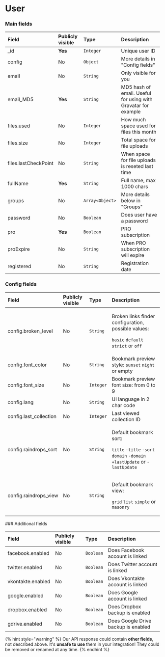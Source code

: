 # User

### Main fields

| Field | Publicly visible | Type | Description |
| :--- | :--- | :--- | :--- |
| \_id | **Yes** | `Integer` | Unique user ID |
| config | No | `Object` | More details in "Config fields" |
| email | No | `String` | Only visible for you |
| email\_MD5 | **Yes** | `String` | MD5 hash of email. Useful for using with Gravatar for example |
| files.used | No | `Integer` | How much space used for files this month |
| files.size | No | `Integer` | Total space for file uploads  |
| files.lastCheckPoint | No | `String` | When space for file uploads is reseted last time |
| fullName | **Yes** | `String` | Full name, max 1000 chars |
| groups | No | `Array<Object>` | More details below in "Groups" |
| password | No | `Boolean` | Does user have a password |
| pro | **Yes** | `Boolean` | PRO subscription |
| proExpire | No | `String` | When PRO subscription will expire |
| registered | No | `String` | Registration date |

### Config fields

<table>
  <thead>
    <tr>
      <th style="text-align:left">Field</th>
      <th style="text-align:left">Publicly visible</th>
      <th style="text-align:left">Type</th>
      <th style="text-align:left">Description</th>
    </tr>
  </thead>
  <tbody>
    <tr>
      <td style="text-align:left">config.broken_level</td>
      <td style="text-align:left">No</td>
      <td style="text-align:left"><code>String</code>
      </td>
      <td style="text-align:left">
        <p>Broken links finder configuration, possible values:</p>
        <p><code>basic</code>  <code>default</code>  <code>strict</code> or <code>off</code>
        </p>
      </td>
    </tr>
    <tr>
      <td style="text-align:left">config.font_color</td>
      <td style="text-align:left">No</td>
      <td style="text-align:left"><code>String</code>
      </td>
      <td style="text-align:left">Bookmark preview style: <code>sunset</code>  <code>night</code> or empty</td>
    </tr>
    <tr>
      <td style="text-align:left">config.font_size</td>
      <td style="text-align:left">No</td>
      <td style="text-align:left"><code>Integer</code>
      </td>
      <td style="text-align:left">Bookmark preview font size: from 0 to 9</td>
    </tr>
    <tr>
      <td style="text-align:left">config.lang</td>
      <td style="text-align:left">No</td>
      <td style="text-align:left"><code>String</code>
      </td>
      <td style="text-align:left">UI language in 2 char code</td>
    </tr>
    <tr>
      <td style="text-align:left">config.last_collection</td>
      <td style="text-align:left">No</td>
      <td style="text-align:left"><code>Integer</code>
      </td>
      <td style="text-align:left">Last viewed collection ID</td>
    </tr>
    <tr>
      <td style="text-align:left">config.raindrops_sort</td>
      <td style="text-align:left">No</td>
      <td style="text-align:left"><code>String</code>
      </td>
      <td style="text-align:left">
        <p>Default bookmark sort:</p>
        <p><code>title</code>  <code>-title</code>  <code>-sort</code>  <code>domain</code>  <code>-domain</code>  <code>+lastUpdate</code> or <code>-lastUpdate</code>
        </p>
      </td>
    </tr>
    <tr>
      <td style="text-align:left">config.raindrops_view</td>
      <td style="text-align:left">No</td>
      <td style="text-align:left"><code>String</code>
      </td>
      <td style="text-align:left">
        <p>Default bookmark view:</p>
        <p><code>grid</code>  <code>list</code>  <code>simple</code> or <code>masonry</code>
        </p>
      </td>
    </tr>
  </tbody>
</table>### Additional fields

| Field | Publicly visible | Type | Description |
| :--- | :--- | :--- | :--- |
| facebook.enabled | No | `Boolean` | Does Facebook account is linked |
| twitter.enabled | No | `Boolean` | Does Twitter account is linked |
| vkontakte.enabled | No | `Boolean` | Does Vkontakte account is linked |
| google.enabled | No | `Boolean` | Does Google account is linked |
| dropbox.enabled | No | `Boolean` | Does Dropbox backup is enabled |
| gdrive.enabled | No | `Boolean` | Does Google Drive backup is enabled |

{% hint style="warning" %}
Our API response could contain **other fields**, not described above. It's **unsafe to use** them in your integration! They could be removed or renamed at any time.
{% endhint %}

